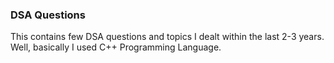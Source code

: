 ### DSA Questions
This contains few DSA questions and topics I dealt within the last 2-3 years.
Well, basically I used C++ Programming Language.
